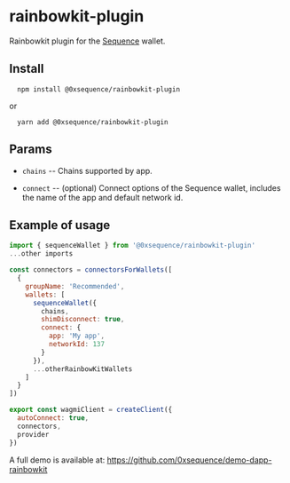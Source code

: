 # rainbowkit-plugin

Rainbowkit plugin for the [Sequence](https://sequence.xyz/) wallet.

## Install

```shell
  npm install @0xsequence/rainbowkit-plugin
```
or
```shell
  yarn add @0xsequence/rainbowkit-plugin
```

## Params

* `chains` -- Chains supported by app.

* `connect` -- (optional) Connect options of the Sequence wallet, includes the name of the app and default network id.


## Example of usage

```js
import { sequenceWallet } from '@0xsequence/rainbowkit-plugin'
...other imports

const connectors = connectorsForWallets([
  {
    groupName: 'Recommended',
    wallets: [
      sequenceWallet({
        chains,
        shimDisconnect: true,
        connect: {
          app: 'My app',
          networkId: 137
        }
      }),
      ...otherRainbowKitWallets
    ]
  }
])

export const wagmiClient = createClient({
  autoConnect: true,
  connectors,
  provider
})
```

A full demo is available at: https://github.com/0xsequence/demo-dapp-rainbowkit
